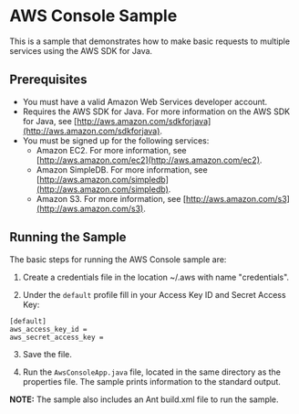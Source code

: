 # AWS Console Sample

This is a sample that demonstrates how to make basic requests to multiple services using the AWS SDK for Java.

## Prerequisites

*   You must have a valid Amazon Web Services developer account.
*   Requires the AWS SDK for Java. For more information on the AWS SDK for Java, see [http://aws.amazon.com/sdkforjava](http://aws.amazon.com/sdkforjava).
*   You must be signed up for the following services:
    *   Amazon EC2. For more information, see [http://aws.amazon.com/ec2](http://aws.amazon.com/ec2).
    *   Amazon SimpleDB. For more information, see [http://aws.amazon.com/simpledb](http://aws.amazon.com/simpledb).
    *   Amazon S3. For more information, see [http://aws.amazon.com/s3](http://aws.amazon.com/s3).

## Running the Sample

The basic steps for running the AWS Console sample are:

1.  Create a credentials file in the location ~/.aws with name "credentials".

2.  Under the `default` profile fill in your Access Key ID and Secret Access Key:

  ```
  [default]
  aws_access_key_id =
  aws_secret_access_key =
  ```

3.  Save the file.

4.  Run the `AwsConsoleApp.java` file, located in the same directory as the properties file. The sample prints information to the standard output.

**NOTE:** The sample also includes an Ant build.xml file to run the sample.
